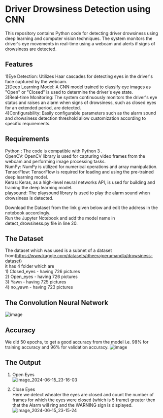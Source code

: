 # Driver Drowsiness Detection using CNN
This repository contains Python code for detecting driver drowsiness using deep learning and computer vision techniques. The system monitors the driver's eye movements in real-time using a webcam and alerts if signs of drowsiness are detected.

## Features
1)Eye Detection: Utilizes Haar cascades for detecting eyes in the driver's face captured by the webcam.<br/>
2)Deep Learning Model: A CNN model trained to classify eye images as "Open" or "Closed" is used to determine the driver's eye state.<br/>
3)Real-time Monitoring: The system continuously monitors the driver's eye status and raises an alarm when signs of drowsiness, such as closed eyes for an extended period, are detected.<br/>
4)Configurability: Easily configurable parameters such as the alarm sound and drowsiness detection threshold allow customization according to specific requirements.<br/>
## Requirements<br/>
Python : The code is compatible with Python 3 .<br/>
OpenCV: OpenCV library is used for capturing video frames from the webcam and performing image processing tasks.<br/>
NumPy: NumPy is utilized for numerical operations and array manipulation.<br/>
TensorFlow: TensorFlow is required for loading and using the pre-trained deep learning model.<br/>
Keras: Keras, as a high-level neural networks API, is used for building and training the deep learning model.<br/>
playsound: The playsound library is used to play the alarm sound when drowsiness is detected.<br/>

Download the Dataset from the link given below and edit the address in the notebook accordingly.<br />
Run the Jupyter Notebook and add the model name in detect_drowsiness.py file in line 20.<br />

## The Dataset
The dataset which was used is a subnet of a dataset from(https://www.kaggle.com/datasets/dheerajperumandla/drowsiness-dataset)<br />
it has 4 folder which are <br />1) Closed_eyes - having 726 pictures<br />
                          2) Open_eyes - having 726 pictures<br />
                          3) Yawn - having 725 pictures<br />
                          4) no_yawn - having 723 pictures<br />

## The Convolution Neural Network
![image](https://github.com/OMDeshmukh317/Driver-Drowsiness-Detection-using-CNN/assets/95094190/638e799f-6196-443c-b4a3-6c7cfa4a6263)



## Accuracy 
We did 50 epochs, to get a good accuracy from the model i.e. 98% for training accuracy and 96% for validation accuracy.
![image](https://github.com/OMDeshmukh317/Driver-Drowsiness-Detection-using-CNN/assets/95094190/7bfa42a2-67f5-4142-b797-440560db5186)


## The Output 
1. Open Eyes<br />
![image_2024-06-15_23-16-03](https://github.com/OMDeshmukh317/Driver-Drowsiness-Detection-using-CNN/assets/95094190/0f19fa07-713a-4736-a5ad-1c199c544ff7)

2. Close Eyes<br />
Here we detect wheater the eyes are closed and count the number of frames for which the eyes were closed (which is 5 frame) greater then that the Alarm will ring and the WARNING sign is displayed.
![image_2024-06-15_23-15-24](https://github.com/OMDeshmukh317/Driver-Drowsiness-Detection-using-CNN/assets/95094190/3b47207c-41a9-4970-b7c6-92cfd218766c)
